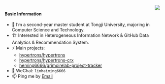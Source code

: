 <img align="right" src="https://github-readme-stats.vercel.app/api?username=heming6666&show_icons=true&theme=dracula&line_height=33" />

#### Basic Information

- 🌱 I’m a second-year master student at Tongji University, majoring in Computer Science and Technology. 
- 🏗 Interested in Heterogeneous Information Network & GitHub Data Analytics & Recommendation System.
- ⚡ Main projects: 
  - [hypertrons/hypertrons](https://github.com/hypertrons/hypertrons/pulls?q=is%3Apr+author%3Aheming6666)
  - [hypertrons/hypertrons-crx](https://github.com/hypertrons/hypertrons-crx/pulls?q=is%3Apr+author%3Aheming6666)
  - [heming6666/grimoirelab-project-tracker](https://github.com/heming6666/grimoirelab-project-tracker)
- 💬 WeChat: `linhaiming6666`
- 📫 Ping me by [Email](mailto:lhming23@outlook.com)
